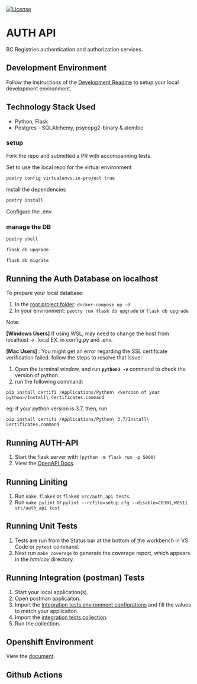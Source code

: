 [![License](https://img.shields.io/badge/License-Apache%202.0-blue.svg)](../LICENSE)

# AUTH API

BC Registries authentication and authorization services.


## Development Environment

Follow the instructions of the [Development Readme](https://github.com/bcgov/entity/blob/master/docs/development.md)
to setup your local development environment.

## Technology Stack Used
* Python, Flask
* Postgres -  SQLAlchemy, psycopg2-binary & alembic

### setup
Fork the repo and submitted a PR with accompanning tests.

Set to use the local repo for the virtual environment
```bash
poetry config virtualenvs.in-project true
```
Install the dependencies
```bash
poetry install
```

Configure the .env

### manage the DB
```bash
poetry shell
```

```bash
flask db upgrade
```

```bash
flask db migrate
```

## Running the Auth Database on localhost

To prepare your local database:
1. In the [root project folder](../docker/docker-compose.yml): `docker-compose up -d`
2. In your environment: `peotry run flask db upgrade` or `flask db upgrade`


Note:

**[Windows Users]**
If using WSL, may need to change the host from localhost -> <computer-name>.local
EX. in config.py and .env.

**[Mac Users]**
: You might get an error regarding the SSL certificate verification failed.
follow the steps to resolve that issue:
1. Open the terminal window, and run **`python3 -v`** command to check the version of python.
2. run the following command:
```
pip install certifi /Applications/Python\ <version of your python>/Install\ Certificates.command
```

eg: if your python version is 3.7,
then, run

```
pip install certifi /Applications/Python\ 3.7/Install\ Certificates.command
```

## Running AUTH-API

1. Start the flask server with `(python -m flask run -p 5000)`
2. View the [OpenAPI Docs](http://127.0.0.1:5000/api/v1).

## Running Liniting

1. Run `make flake8` or `flake8 src/auth_api tests`.
2. Run `make pylint` or `pylint --rcfile=setup.cfg --disable=C0301,W0511 src/auth_api test`

## Running Unit Tests

1. Tests are run from the Status bar at the bottom of the workbench in VS Code or `pytest` command.
2. Next run `make coverage` to generate the coverage report, which appears in the *htmlcov* directory.

## Running Integration (postman) Tests

1. Start your local application(s).
2. Open postman applicaiton.
3. Import the [Integration tests environment configrations](./tests/postman/auth-api.postman_environment.json) and fill the values to match your applicaiton.
4. Import the [integration tests collection](./tests/postman/auth-api.postman_collection.json).
5. Run the collection.

## Openshift Environment

View the [document](../docs/build-deploy.md).

## Github Actions
